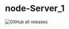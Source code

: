 # node-Server_1

![GitHub all releases](https://img.shields.io/github/downloads/arkamaity/node-Practices/total?color=%23001010&label=Downloads&logo=Bitbucket&logoColor=%230000FF&style=flat-square)

